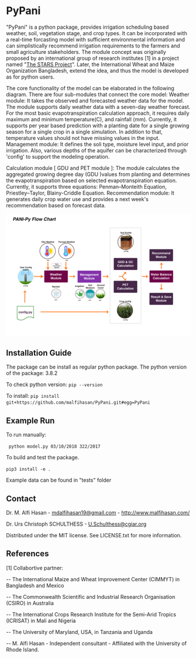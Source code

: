 # PyPani
"PyPani" is a python package, provides irrigation scheduling based weather, soil, vegetation stage, and crop types. It can be incorporated with a real-time forcasting model with sufficient environmental information and can simplistically recommend irrigation requirements to the farmers and small agriculture stakeholders.  The module concept was originally proposed by an international group of research institutes [1] in a project named "[The STARS Project](https://www.stars-project.org/en/about-us/the-stars-project/)". Later, the International Wheat and Maize Organization Bangladesh, extend the idea, and thus the model is developed as for python users.

The core functionality of the model can be elaborated in the following diagram. There are four sub-modules that connect the core model: 
Weather module: It takes the observed and forecasted weather data for the model. The module supports daily weather data with a seven-day weather forecast. For the most basic evapotranspiration calculation approach,  it requires daily maximum and minimum temperature(C), and rainfall (mm).  Currently, it supports per year based prediction with a planting date for a single growing season for a single crop in a single simulation.  In addition to that, temperature values should not have missing values in the input. 
Management module: It defines the soli type, moisture level input, and prior irrigation. Also, various depths of the aquifer can be characterized through 'config' to support the modeling operation.

Calculation module [ GDU and PET module ]: The module calculates the aggregated growing degree day (GDU )values from planting and determines the evapotranspiration based on selected evapotranspiration equation. Currently, it supports three equations: Penman–Monteith Equation,  Priestley–Taylor, Blainy-Criddle Equation.
Recommendation module: It generates daily crop water use and provides a next week's recommendation based on forecast data. 

![PyPani Flow Diagram](Flowchart.jpg)

Installation Guide
---------
The package can be install as regular python package. 
The python version of the package: 3.8.2

To check python version:
```pip --version```

To install: 
```pip install git+https://github.com/malfihasan/PyPani.git#egg=PyPani```


Example Run
---------
To run manually:

``` python model.py 03/10/2018 322/2017```

To build and test the package.

```pip3 install -e . ```

Example data can be found in "tests" folder

Contact
---------
Dr. M. Alfi Hasan - mdalfihasan19@gmail.com - http://www.malfihasan.com/  

Dr. Urs Christoph SCHULTHESS - U.Schulthess@cgiar.org  

Distributed under the MIT license. See LICENSE.txt for more information.


References
---------
[1] Collabortive partner:

-- The International Maize and Wheat Improvement Center (CIMMYT) in Bangladesh and Mexico

-- The Commonwealth Scientific and Industrial Research Organisation (CSIRO) in Australia

-- The International Crops Research Institute for the Semi-Arid Tropics (ICRISAT) in Mali and Nigeria

-- The University of Maryland, USA, in Tanzania and Uganda

-- M. Alfi Hasan - Independent consultant - Affiliated with the University of Rhode Island. 